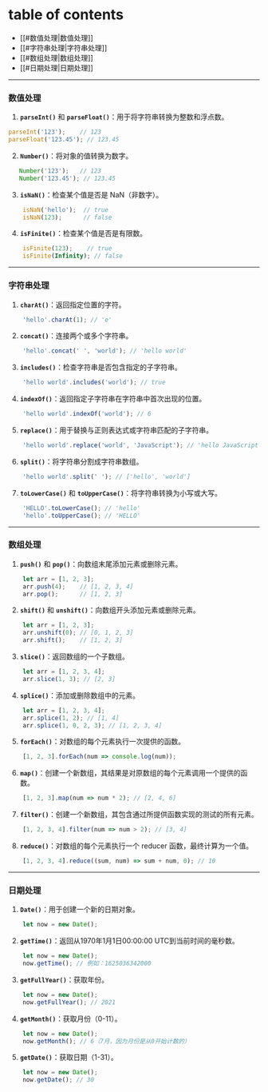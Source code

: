 # table of contents
- [[#数值处理|数值处理]]
- [[#字符串处理|字符串处理]]
- [[#数组处理|数组处理]]
- [[#日期处理|日期处理]]

---
### 数值处理

1. **`parseInt()`** 和 **`parseFloat()`**：用于将字符串转换为整数和浮点数。
    
```js
parseInt('123');    // 123
parseFloat('123.45'); // 123.45    
```
    
2. **`Number()`**：将对象的值转换为数字。

```js
   Number('123');   // 123
   Number('123.45'); // 123.45
```
    
3. **`isNaN()`**：检查某个值是否是 NaN（非数字）。
    
```js
    isNaN('hello');  // true
    isNaN(123);      // false
```
    
4. **`isFinite()`**：检查某个值是否是有限数。
    
```js
    isFinite(123);    // true
    isFinite(Infinity); // false
```

---
### 字符串处理

1. **`charAt()`**：返回指定位置的字符。
    
```js
    'hello'.charAt(1); // 'e'
```
    
2. **`concat()`**：连接两个或多个字符串。
    
```js
    'hello'.concat(' ', 'world'); // 'hello world'
```
    
3. **`includes()`**：检查字符串是否包含指定的子字符串。
    
```js
    'hello world'.includes('world'); // true
```
    
4. **`indexOf()`**：返回指定子字符串在字符串中首次出现的位置。
    
```js
    'hello world'.indexOf('world'); // 6
```
    
5. **`replace()`**：用于替换与正则表达式或字符串匹配的子字符串。
    
```js
    'hello world'.replace('world', 'JavaScript'); // 'hello JavaScript'
```
    
6. **`split()`**：将字符串分割成字符串数组。
    
```js
    'hello world'.split(' '); // ['hello', 'world']
```
    
7. **`toLowerCase()`** 和 **`toUpperCase()`**：将字符串转换为小写或大写。
    
```js
    'HELLO'.toLowerCase(); // 'hello'
    'hello'.toUpperCase(); // 'HELLO'
```

---
### 数组处理

1. **`push()`** 和 **`pop()`**：向数组末尾添加元素或删除元素。
    
```js
    let arr = [1, 2, 3];
    arr.push(4);    // [1, 2, 3, 4]
    arr.pop();      // [1, 2, 3]
```
    
2. **`shift()`** 和 **`unshift()`**：向数组开头添加元素或删除元素。
    
```js
    let arr = [1, 2, 3];
    arr.unshift(0); // [0, 1, 2, 3]
    arr.shift();    // [1, 2, 3]
```
    
3. **`slice()`**：返回数组的一个子数组。
    
```js
    let arr = [1, 2, 3, 4];
    arr.slice(1, 3); // [2, 3]
```
    
4. **`splice()`**：添加或删除数组中的元素。
    
```js
    let arr = [1, 2, 3, 4];
    arr.splice(1, 2); // [1, 4]
    arr.splice(1, 0, 2, 3); // [1, 2, 3, 4]
```
    
5. **`forEach()`**：对数组的每个元素执行一次提供的函数。
    
```js
    [1, 2, 3].forEach(num => console.log(num));
```
    
6. **`map()`**：创建一个新数组，其结果是对原数组的每个元素调用一个提供的函数。
    
```js
    [1, 2, 3].map(num => num * 2); // [2, 4, 6]
```
    
7. **`filter()`**：创建一个新数组，其包含通过所提供函数实现的测试的所有元素。
    
```js
    [1, 2, 3, 4].filter(num => num > 2); // [3, 4]
```
    
8. **`reduce()`**：对数组的每个元素执行一个 reducer 函数，最终计算为一个值。
    
```js
    [1, 2, 3, 4].reduce((sum, num) => sum + num, 0); // 10
```

---
### 日期处理

1. **`Date()`**：用于创建一个新的日期对象。
    
```js
    let now = new Date();
```
    
2. **`getTime()`**：返回从1970年1月1日00:00:00 UTC到当前时间的毫秒数。
    
```js
    let now = new Date();
    now.getTime(); // 例如：1625036342000
```
    
3. **`getFullYear()`**：获取年份。
    
```js
    let now = new Date();
    now.getFullYear(); // 2021
```
    
4. **`getMonth()`**：获取月份（0-11）。
    
```js
    let now = new Date();
    now.getMonth(); // 6（7月，因为月份是从0开始计数的）
```
    
5. **`getDate()`**：获取日期（1-31）。
    
```js
    let now = new Date();
    now.getDate(); // 30
```
